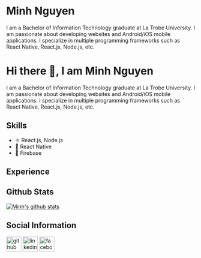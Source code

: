 # Minh Nguyen
I am a Bachelor of Information Technology graduate at La Trobe University. I am passionate about developing websites and Android/iOS mobile applications. I specialize in multiple programming frameworks such as React Native, React.js, Node.js, etc.

# Hi there 👋, I am Minh Nguyen
I am a Bachelor of Information Technology graduate at La Trobe University. I am passionate about developing websites and Android/iOS mobile applications. I specialize in multiple programming frameworks such as React Native, React.js, Node.js, etc.

## Skills
* ⚛ React.js, Node.js
* 📱 React Native 
* 📄 Firebase

## Experience

## Github Stats
[![Minh's github stats](https://github-readme-stats.vercel.app/api?username=PhuocHoangMinhNguyen)](https://github.com/anuraghazra/github-readme-stats)

## Social Information
[<img src='https://cdn.jsdelivr.net/npm/simple-icons@3.0.1/icons/github.svg' alt='github' height='40'>](https://github.com/PhuocHoangMinhNguyen)  [<img src='https://cdn.jsdelivr.net/npm/simple-icons@3.0.1/icons/linkedin.svg' alt='linkedin' height='40'>](https://www.linkedin.com/in/phuoc-hoang-minh-nguyen/)  [<img src='https://cdn.jsdelivr.net/npm/simple-icons@3.0.1/icons/facebook.svg' alt='facebook' height='40'>](https://www.facebook.com/NguyenPhuocHoangMinh)  


